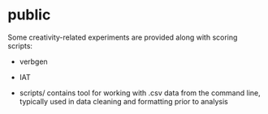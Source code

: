 public
======

Some creativity-related experiments are provided along with scoring scripts:

 - verbgen
 - IAT

 - scripts/ contains tool for working with .csv data from the command line, typically used in data cleaning and formatting prior to analysis
